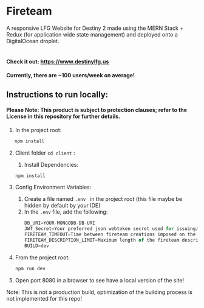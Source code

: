 # Fireteam

A responsive LFG Website for Destiny 2 made using the MERN Stack + Redux (for application wide state management) and deployed onto a DigitalOcean droplet.
<br></br>
#### Check it out: https://www.destinylfg.us

#### Currently, there are ~100 users/week on average!


## Instructions to run locally:
#### Please Note: This product is subject to protection clauses; refer to the License in this repository for further details.

 1) In the project root:
 ```javascript
    npm install
 ```
    
 2) Client folder ```cd client``` : 
     1) Install Dependencies:
     ```javascript
     npm install
     ```
 
 3) Config Environment Variables:
      1) Create a file named ```.env ```  in the project root (this file maybe be hidden by default by your IDE)
      2) In the ```.env``` file, add the following:
         ```javascript
         DB_URI=YOUR-MONGODB-DB-URI
         JWT_Secret=Your preferred json webtoken secret used for issuing/verifying tokens
         FIRETEAM_TIMEOUT=Time between fireteam creations imposed on the users in milliseconds
         FIRETEAM_DESCRIPTION_LIMIT=Maximum length of the fireteam description field
         BUILD=dev
         ```
  4) From the project root:
     ```javascript
     npm run dev
     ```
  5) Open port 8080 in a browser to see have a local version of the site!
     
Note: This is not a production build, optimization of the building process is not implemented for this repo!
